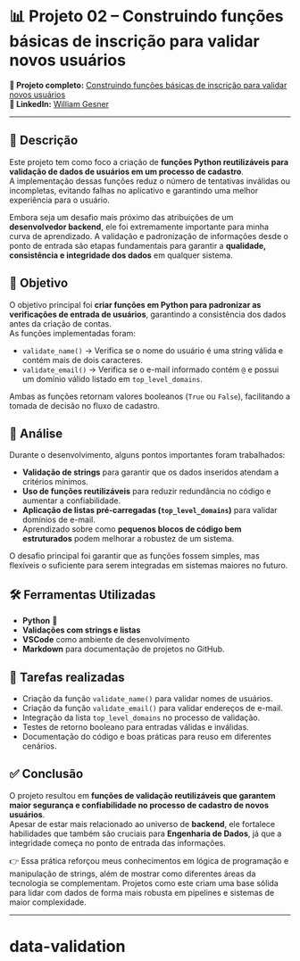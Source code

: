 # 📊 Projeto 02 – Construindo funções básicas de inscrição para validar novos usuários  

**🔗 Projeto completo:** [Construindo funções básicas de inscrição para validar novos usuários](link_projeto)  
**👤 LinkedIn:** [William Gesner](https://www.linkedin.com/in/william-gesner/)  

---
## 📝 Descrição  
Este projeto tem como foco a criação de **funções Python reutilizáveis para validação de dados de usuários em um processo de cadastro**.  
A implementação dessas funções reduz o número de tentativas inválidas ou incompletas, evitando falhas no aplicativo e garantindo uma melhor experiência para o usuário.  

Embora seja um desafio mais próximo das atribuições de um **desenvolvedor backend**, ele foi extremamente importante para minha curva de aprendizado. A validação e padronização de informações desde o ponto de entrada são etapas fundamentais para garantir a **qualidade, consistência e integridade dos dados** em qualquer sistema.  

## 🎯 Objetivo  
O objetivo principal foi **criar funções em Python para padronizar as verificações de entrada de usuários**, garantindo a consistência dos dados antes da criação de contas.  
As funções implementadas foram:  
- `validate_name()` → Verifica se o nome do usuário é uma string válida e contém mais de dois caracteres.  
- `validate_email()` → Verifica se o e-mail informado contém `@` e possui um domínio válido listado em `top_level_domains`.  

Ambas as funções retornam valores booleanos (`True` ou `False`), facilitando a tomada de decisão no fluxo de cadastro.

## 🔎 Análise  
Durante o desenvolvimento, alguns pontos importantes foram trabalhados:  
- **Validação de strings** para garantir que os dados inseridos atendam a critérios mínimos.  
- **Uso de funções reutilizáveis** para reduzir redundância no código e aumentar a confiabilidade.  
- **Aplicação de listas pré-carregadas (`top_level_domains`)** para validar domínios de e-mail.  
- Aprendizado sobre como **pequenos blocos de código bem estruturados** podem melhorar a robustez de um sistema.  

O desafio principal foi garantir que as funções fossem simples, mas flexíveis o suficiente para serem integradas em sistemas maiores no futuro.

## 🛠️ Ferramentas Utilizadas  
- **Python** 🐍  
- **Validações com strings e listas**  
- **VSCode** como ambiente de desenvolvimento  
- **Markdown** para documentação de projetos no GitHub.  

## 🧩 Tarefas realizadas  
- Criação da função `validate_name()` para validar nomes de usuários.  
- Criação da função `validate_email()` para validar endereços de e-mail.  
- Integração da lista `top_level_domains` no processo de validação.  
- Testes de retorno booleano para entradas válidas e inválidas.  
- Documentação do código e boas práticas para reuso em diferentes cenários.  

## ✅ Conclusão  
O projeto resultou em **funções de validação reutilizáveis que garantem maior segurança e confiabilidade no processo de cadastro de novos usuários**.  
Apesar de estar mais relacionado ao universo de **backend**, ele fortalece habilidades que também são cruciais para **Engenharia de Dados**, já que a integridade começa no ponto de entrada das informações.  

👉 Essa prática reforçou meus conhecimentos em lógica de programação e manipulação de strings, além de mostrar como diferentes áreas da tecnologia se complementam. Projetos como este criam uma base sólida para lidar com dados de forma mais robusta em pipelines e sistemas de maior complexidade.  

---
# data-validation
